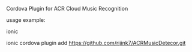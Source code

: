 Cordova Plugin for ACR Cloud Music Recognition 

usage example:

ionic

ionic cordova plugin add https://github.com/rijink7/ACRMusicDetecor.git
